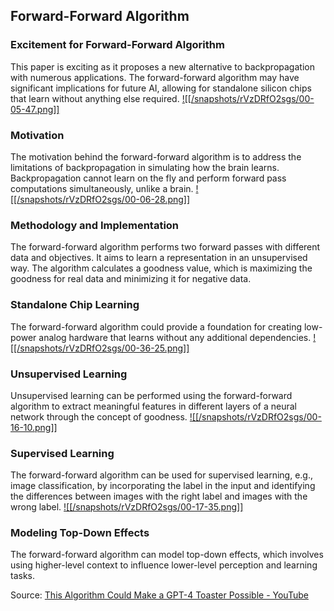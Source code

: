 ## Forward-Forward Algorithm
### Excitement for Forward-Forward Algorithm

This paper is exciting as it proposes a new alternative to backpropagation with numerous applications. The forward-forward algorithm may have significant implications for future AI, allowing for standalone silicon chips that learn without anything else required. [![[/snapshots/rVzDRfO2sgs/00-05-47.png]]](<https://youtu.be/rVzDRfO2sgs?t=343s>)

### Motivation

The motivation behind the forward-forward algorithm is to address the limitations of backpropagation in simulating how the brain learns. Backpropagation cannot learn on the fly and perform forward pass computations simultaneously, unlike a brain. [![[/snapshots/rVzDRfO2sgs/00-06-28.png]]](<https://youtu.be/rVzDRfO2sgs?t=384s>)

### Methodology and Implementation

The forward-forward algorithm performs two forward passes with different data and objectives. It aims to learn a representation in an unsupervised way. The algorithm calculates a goodness value, which is maximizing the goodness for real data and minimizing it for negative data. 

### Standalone Chip Learning

The forward-forward algorithm could provide a foundation for creating low-power analog hardware that learns without any additional dependencies. [![[/snapshots/rVzDRfO2sgs/00-36-25.png]]](<https://youtu.be/rVzDRfO2sgs?t=2181s>)

### Unsupervised Learning

Unsupervised learning can be performed using the forward-forward algorithm to extract meaningful features in different layers of a neural network through the concept of goodness. [![[/snapshots/rVzDRfO2sgs/00-16-10.png]]](<https://youtu.be/rVzDRfO2sgs?t=967s>)

### Supervised Learning

The forward-forward algorithm can be used for supervised learning, e.g., image classification, by incorporating the label in the input and identifying the differences between images with the right label and images with the wrong label. [![[/snapshots/rVzDRfO2sgs/00-17-35.png]]](<https://youtu.be/rVzDRfO2sgs?t=1052s>)

### Modeling Top-Down Effects

The forward-forward algorithm can model top-down effects, which involves using higher-level context to influence lower-level perception and learning tasks. 

Source: [This Algorithm Could Make a GPT-4 Toaster Possible - YouTube](https://www.youtube.com/watch?v=rVzDRfO2sgs)
